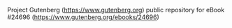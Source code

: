 Project Gutenberg (https://www.gutenberg.org) public repository for eBook #24696 (https://www.gutenberg.org/ebooks/24696)
